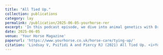 ```yaml
---
title: "All Tied Up."
collection: publications
category: lay
permalink: /publication/2025-06-05-yourhorse-rer
excerpt: 'In this podcast episode, we dive into animal genetics with Dr. Victoria Lindsay-McGee, who introduces the fundamentals of animal genetics'
date: 2025-06-05
venue: 'Your Horse Magazine'
paperurl: 'https://www.yourhorse.co.uk/horse-care/tying-up/'
citation: 'Lindsay V, Psifidi A and Piercy RJ (2021) All Tied Up. <i>Your Horse Magazine</i> April 2021 Issue (later adapted online 2023 and 2025)'
---
```



